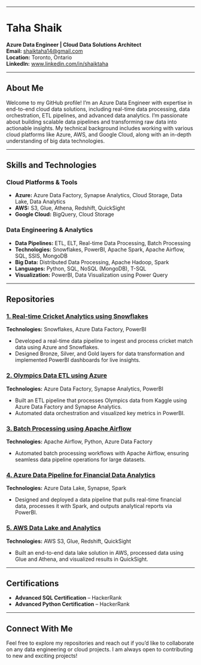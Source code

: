 
---

# **Taha Shaik**

**Azure Data Engineer | Cloud Data Solutions Architect**  
**Email:** shaiktaha14@gmail.com  
**Location:** Toronto, Ontario  
**LinkedIn:** www.linkedin.com/in/shaiktaha  

---

## **About Me**

Welcome to my GitHub profile! I’m an Azure Data Engineer with expertise in end-to-end cloud data solutions, including real-time data processing, data orchestration, ETL pipelines, and advanced data analytics. I’m passionate about building scalable data pipelines and transforming raw data into actionable insights. My technical background includes working with various cloud platforms like Azure, AWS, and Google Cloud, along with an in-depth understanding of big data technologies.

---

## **Skills and Technologies**

### **Cloud Platforms & Tools**
- **Azure:** Azure Data Factory, Synapse Analytics, Cloud Storage, Data Lake, Data Analytics
- **AWS:** S3, Glue, Athena, Redshift, QuickSight
- **Google Cloud:** BigQuery, Cloud Storage

### **Data Engineering & Analytics**
- **Data Pipelines:** ETL, ELT, Real-time Data Processing, Batch Processing
- **Technologies:** Snowflakes, PowerBI, Apache Spark, Apache Airflow, SQL, SSIS, MongoDB
- **Big Data:** Distributed Data Processing, Apache Hadoop, Spark
- **Languages:** Python, SQL, NoSQL (MongoDB), T-SQL
- **Visualization:** PowerBI, Data Visualization using Power Query

---

## **Repositories**

### [1. Real-time Cricket Analytics using Snowflakes](https://github.com/username/cricket-analytics)  
**Technologies:** Snowflakes, Azure Data Factory, PowerBI  
- Developed a real-time data pipeline to ingest and process cricket match data using Azure and Snowflakes.
- Designed Bronze, Silver, and Gold layers for data transformation and implemented PowerBI dashboards for live insights.

### [2. Olympics Data ETL using Azure](https://github.com/username/olympics-data-etl)  
**Technologies:** Azure Data Factory, Synapse Analytics, PowerBI  
- Built an ETL pipeline that processes Olympics data from Kaggle using Azure Data Factory and Synapse Analytics.  
- Automated data orchestration and visualized key metrics in PowerBI.

### [3. Batch Processing using Apache Airflow](https://github.com/username/batch-processing-airflow)  
**Technologies:** Apache Airflow, Python, Azure Data Factory  
- Automated batch processing workflows with Apache Airflow, ensuring seamless data pipeline operations for large datasets.

### [4. Azure Data Pipeline for Financial Data Analytics](https://github.com/username/financial-data-pipeline)  
**Technologies:** Azure Data Lake, Synapse, Spark  
- Designed and deployed a data pipeline that pulls real-time financial data, processes it with Spark, and outputs analytical reports via PowerBI.

### [5. AWS Data Lake and Analytics](https://github.com/username/aws-datalake)  
**Technologies:** AWS S3, Glue, Redshift, QuickSight  
- Built an end-to-end data lake solution in AWS, processed data using Glue and Athena, and visualized results in QuickSight.

---

## **Certifications**

- **Advanced SQL Certification** – HackerRank  
- **Advanced Python Certification** – HackerRank  

---

## **Connect With Me**

Feel free to explore my repositories and reach out if you’d like to collaborate on any data engineering or cloud projects. I am always open to contributing to new and exciting projects!


